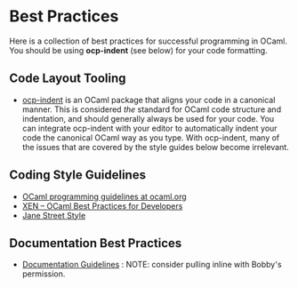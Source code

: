 # Best Practices

Here is a collection of best practices for successful programming in OCaml.
You should be using **ocp-indent** (see below) for your code formatting.

## Code Layout Tooling
* [ocp-indent](https://github.com/OCamlPro/ocp-indent) is an OCaml package that aligns your code in a canonical manner. This is considered *the* standard for OCaml code structure and indentation, and should generally always be used for your code. You can integrate ocp-indent with your editor to automatically indent your code the canonical OCaml way as you type. With ocp-indent, many of the issues that are covered by the style guides below become irrelevant.

## Coding Style Guidelines
* [OCaml programming guidelines at ocaml.org](http://www.ocaml.org/learn/tutorials/guidelines.html)
* [XEN – OCaml Best Practices for Developers](http://wiki.xen.org/wiki/OCaml_Best_Practices_for_Developers) 
* [Jane Street Style](https://opensource.janestreet.com/standards/)

## Documentation Best Practices

* [Documentation Guidelines](https://github.com/bobbypriambodo/ocaml-documentation-guideline) : NOTE: consider pulling inline with Bobby's permission.
